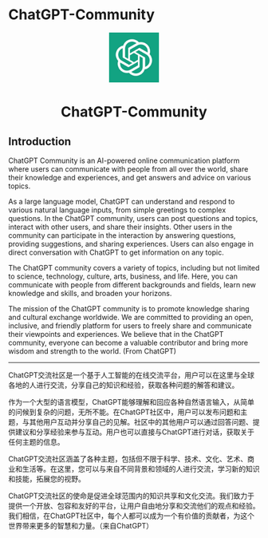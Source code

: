 # ChatGPT-Community

<p align="center">
<img src="https://github.com/Andywli/AIGC-ChatGPT-Community/blob/main/images/ChatGPT.png?raw=true" alt="AIGC-ChatGPT-Community" width="100">
</p>
<h1 align="center">ChatGPT-Community</h1>

## Introduction

ChatGPT Community is an AI-powered online communication platform where users can communicate with people from all over the world, share their knowledge and experiences, and get answers and advice on various topics.

As a large language model, ChatGPT can understand and respond to various natural language inputs, from simple greetings to complex questions. In the ChatGPT community, users can post questions and topics, interact with other users, and share their insights. Other users in the community can participate in the interaction by answering questions, providing suggestions, and sharing experiences. Users can also engage in direct conversation with ChatGPT to get information on any topic.

The ChatGPT community covers a variety of topics, including but not limited to science, technology, culture, arts, business, and life. Here, you can communicate with people from different backgrounds and fields, learn new knowledge and skills, and broaden your horizons.

The mission of the ChatGPT community is to promote knowledge sharing and cultural exchange worldwide. We are committed to providing an open, inclusive, and friendly platform for users to freely share and communicate their viewpoints and experiences. We believe that in the ChatGPT community, everyone can become a valuable contributor and bring more wisdom and strength to the world. (From ChatGPT)

---

ChatGPT交流社区是一个基于人工智能的在线交流平台，用户可以在这里与全球各地的人进行交流，分享自己的知识和经验，获取各种问题的解答和建议。

作为一个大型的语言模型，ChatGPT能够理解和回应各种自然语言输入，从简单的问候到复杂的问题，无所不能。在ChatGPT社区中，用户可以发布问题和主题，与其他用户互动并分享自己的见解。社区中的其他用户可以通过回答问题、提供建议和分享经验来参与互动。用户也可以直接与ChatGPT进行对话，获取关于任何主题的信息。

ChatGPT交流社区涵盖了各种主题，包括但不限于科学、技术、文化、艺术、商业和生活等。在这里，您可以与来自不同背景和领域的人进行交流，学习新的知识和技能，拓展您的视野。

ChatGPT交流社区的使命是促进全球范围内的知识共享和文化交流。我们致力于提供一个开放、包容和友好的平台，让用户自由地分享和交流他们的观点和经验。我们相信，在ChatGPT社区中，每个人都可以成为一个有价值的贡献者，为这个世界带来更多的智慧和力量。（来自ChatGPT）








